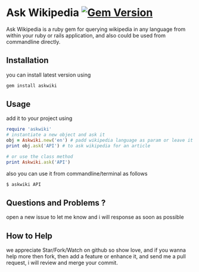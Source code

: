 # Ask Wikipedia [![Gem Version](https://badge.fury.io/rb/askwiki.png)](http://badge.fury.io/rb/askwiki)

Ask Wikipedia is a ruby gem for querying wikipedia in any language from within your 
ruby or rails application, and also could be used from commandline directly.


## Installation

you can install latest version using 

```ruby
gem install askwiki
```

## Usage

add it to your project using 

```ruby
require 'askwiki'
# instantiate a new object and ask it
obj = Askwiki.new('en') # padd wikipedia language as param or leave it for english
print obj.ask('API') # to ask wikipedia for an article

# or use the class method
print Askwiki.ask('API')
```

also you can use it from commandline/terminal as follows

```bash
$ askwiki API
```
## Questions and Problems ?

open a new issue to let me know and i will response as soon as possible

## How to Help

we appreciate Star/Fork/Watch on github so show love, and if you wanna help more then fork, then add a feature or enhance it, and send me a pull request, i will review and merge your commit.